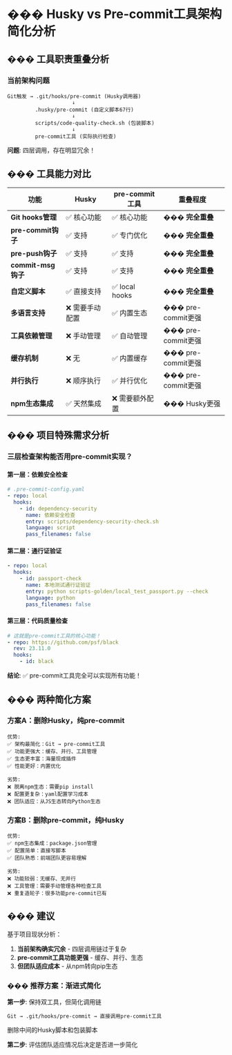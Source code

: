 # ��� Husky vs Pre-commit工具架构简化分析

## ��� 工具职责重叠分析

### 当前架构问题

```
Git触发 → .git/hooks/pre-commit (Husky调用器)
                     ↓
         .husky/pre-commit (自定义脚本67行)
                     ↓
         scripts/code-quality-check.sh (包装脚本)
                     ↓
         pre-commit工具 (实际执行检查)
```

**问题**: 四层调用，存在明显冗余！

## ��� 工具能力对比

| 功能               | Husky           | pre-commit工具  | 重叠程度           |
| ------------------ | --------------- | --------------- | ------------------ |
| **Git hooks管理**  | ✅ 核心功能     | ✅ 核心功能     | ��� **完全重叠**   |
| **pre-commit钩子** | ✅ 支持         | ✅ 专门优化     | ��� **完全重叠**   |
| **pre-push钩子**   | ✅ 支持         | ✅ 支持         | ��� **完全重叠**   |
| **commit-msg钩子** | ✅ 支持         | ✅ 支持         | ��� **完全重叠**   |
| **自定义脚本**     | ✅ 直接支持     | ✅ local hooks  | ��� **完全重叠**   |
| **多语言支持**     | ❌ 需要手动配置 | ✅ 内置生态     | ��� pre-commit更强 |
| **工具依赖管理**   | ❌ 手动管理     | ✅ 自动管理     | ��� pre-commit更强 |
| **缓存机制**       | ❌ 无           | ✅ 内置缓存     | ��� pre-commit更强 |
| **并行执行**       | ❌ 顺序执行     | ✅ 并行优化     | ��� pre-commit更强 |
| **npm生态集成**    | ✅ 天然集成     | ❌ 需要额外配置 | ��� Husky更强      |

## ��� 项目特殊需求分析

### 三层检查架构能否用pre-commit实现？

#### 第一层：依赖安全检查

```yaml
# .pre-commit-config.yaml
- repo: local
  hooks:
    - id: dependency-security
      name: 依赖安全检查
      entry: scripts/dependency-security-check.sh
      language: script
      pass_filenames: false
```

#### 第二层：通行证验证

```yaml
- repo: local
  hooks:
    - id: passport-check
      name: 本地测试通行证验证
      entry: python scripts-golden/local_test_passport.py --check
      language: python
      pass_filenames: false
```

#### 第三层：代码质量检查

```yaml
# 这就是pre-commit工具的核心功能！
- repo: https://github.com/psf/black
  rev: 23.11.0
  hooks:
    - id: black
```

**结论**: ✅ pre-commit工具完全可以实现所有功能！

## ���️ 两种简化方案

### 方案A：删除Husky，纯pre-commit

```
优势:
✅ 架构最简化：Git → pre-commit工具
✅ 功能更强大：缓存、并行、工具管理
✅ 生态更丰富：海量现成插件
✅ 性能更好：内置优化

劣势:
❌ 脱离npm生态：需要pip install
❌ 配置更复杂：yaml配置学习成本
❌ 团队适应：从JS生态转向Python生态
```

### 方案B：删除pre-commit，纯Husky

```
优势:
✅ npm生态集成：package.json管理
✅ 配置简单：直接写脚本
✅ 团队熟悉：前端团队更容易理解

劣势:
❌ 功能较弱：无缓存、无并行
❌ 工具管理：需要手动管理各种检查工具
❌ 重复造轮子：很多功能pre-commit已有
```

## ��� 建议

基于项目现状分析：

1. **当前架构确实冗余** - 四层调用链过于复杂
2. **pre-commit工具功能更强** - 缓存、并行、生态
3. **但团队适应成本** - 从npm转向pip生态

### ��� 推荐方案：渐进式简化

**第一步**: 保持双工具，但简化调用链

```
Git → .git/hooks/pre-commit → 直接调用pre-commit工具
```

删除中间的Husky脚本和包装脚本

**第二步**: 评估团队适应情况后决定是否进一步简化
